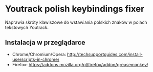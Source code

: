 Youtrack polish keybindings fixer
=================================

Naprawia skróty klawiszowe do wstawiania polskich znaków w polach tekstowych Youtrack.

## Instalacja w przeglądarce
* Chrome/Chromium/Opera: http://techsupportguides.com/install-userscripts-in-chrome/
* Firefox: https://addons.mozilla.org/pl/firefox/addon/greasemonkey/
